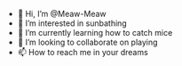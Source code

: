 - 👋 Hi, I’m @Meaw-Meaw
- 👀 I’m interested in sunbathing
- 🌱 I’m currently learning how to catch mice
- 💞️ I’m looking to collaborate on playing
- 📫 How to reach me in your dreams

<!---
Meaw-Meaw/Meaw-Meaw is a ✨ special ✨ repository because its `README.md` (this file) appears on your GitHub profile.
You can click the Preview link to take a look at your changes.
--->
